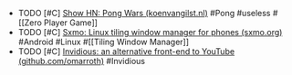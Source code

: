 - TODO [#C] [Show HN: Pong Wars (koenvangilst.nl)](https://news.ycombinator.com/item?id=39159418) #Pong #useless #[[Zero Player Game]]
- TODO [#C] [Sxmo: Linux tiling window manager for phones (sxmo.org)](https://news.ycombinator.com/item?id=39155103) #Android #Linux #[[Tiling Window Manager]]
- TODO [#C] [Invidious: an alternative front-end to YouTube (github.com/omarroth)](https://news.ycombinator.com/item?id=21535562) #Invidious